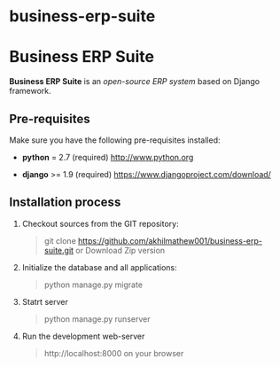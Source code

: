# business-erp-suite
Business ERP Suite
==========

**Business ERP Suite** is an _open-source_  *ERP system* based on Django framework.

Pre-requisites
--------------

Make sure you have the following pre-requisites installed:

 * **python** = 2.7 (required)
   http://www.python.org

 * **django** >= 1.9 (required)
   https://www.djangoproject.com/download/


Installation process
------------

1. Checkout sources from the GIT repository:

   > git clone https://github.com/akhilmathew001/business-erp-suite.git
   > or Download Zip version

2. Initialize the database and all applications:
     > python manage.py migrate
3. Statrt server
     > python manage.py runserver
    
4. Run the development web-server 
      >http://localhost:8000 on your browser

    
